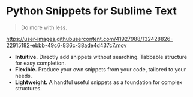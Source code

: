 # Python Snippets for Sublime Text
> Do more with less.

https://user-images.githubusercontent.com/41927988/132428826-22915182-ebbb-49c6-836c-38ade4d437c7.mov

* **Intuitive.** Directly add snippets without searching. Tabbable structure for easy completion.
* **Flexible.** Produce your own snippets from your code, tailored to your needs.
* **Lightweight.** A handful useful snippets as a foundation for complex structures.
